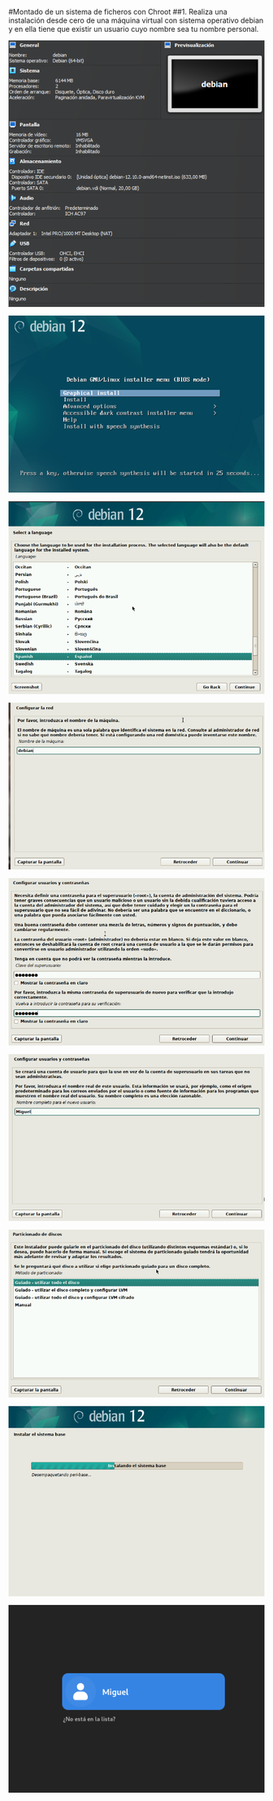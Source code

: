 #Montado de un sistema de ficheros con Chroot
##1.	Realiza una instalación desde cero de una máquina virtual con sistema operativo debian y en ella tiene que existir un usuario cuyo nombre sea tu nombre personal.

![practica2](imagenes/i1.png)

![practica2](imagenes/i2.png)

![practica2](imagenes/i3.png)

![practica2](imagenes/i4.png)

![practica2](imagenes/i5.png)

![practica2](imagenes/i6.png)

![practica2](imagenes/i7.png)

![practica2](imagenes/i8.png)

![practica2](imagenes/i9.png)
